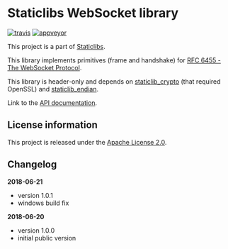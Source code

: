 Staticlibs WebSocket library
============================

[![travis](https://travis-ci.org/staticlibs/staticlib_websocket.svg?branch=master)](https://travis-ci.org/staticlibs/staticlib_websocket)
[![appveyor](https://ci.appveyor.com/api/projects/status/github/staticlibs/staticlib_websocket?svg=true)](https://ci.appveyor.com/project/staticlibs/staticlib-websocket)

This project is a part of [Staticlibs](http://staticlibs.net/).

This library implements primitives (frame and handshake) for [RFC 6455 - The WebSocket Protocol](https://tools.ietf.org/html/rfc6455).

This library is header-only and depends on [staticlib_crypto](https://github.com/staticlibs/staticlib_crypto)
(that required OpenSSL) and [staticlib_endian](https://github.com/staticlibs/staticlib_endian).

Link to the [API documentation](http://staticlibs.github.io/staticlib_websocket/docs/html/namespacestaticlib_1_1websocket.html).

License information
-------------------

This project is released under the [Apache License 2.0](http://www.apache.org/licenses/LICENSE-2.0).

Changelog
---------

**2018-06-21**

 * version 1.0.1
 * windows build fix

**2018-06-20**

 * version 1.0.0
 * initial public version
